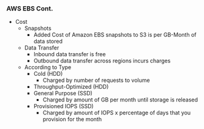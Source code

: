 ### AWS EBS Cont.

- Cost
	- Snapshots
		- Added Cost of Amazon EBS snapshots to S3 is per GB-Month of data stored
	- Data Transfer
		- Inbound data transfer is free
		- Outbound data transfer across regions incurs charges
	- According to Type
		- Cold (HDD)
			- Charged by number of requests to volume
		- Throughput-Optimized (HDD)
		- General Purpose (SSD)
			- Charged by amount of GB per month until storage is released
		- Provisioned IOPS (SSD)
			- Charged by amount of IOPS x percentage of days that you provision for the month